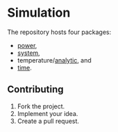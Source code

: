 # Simulation

The repository hosts four packages:

* [power](power),
* [system](system),
* temperature/[analytic](temperature/analytic), and
* [time](time).

## Contributing

1. Fork the project.
2. Implement your idea.
3. Create a pull request.
